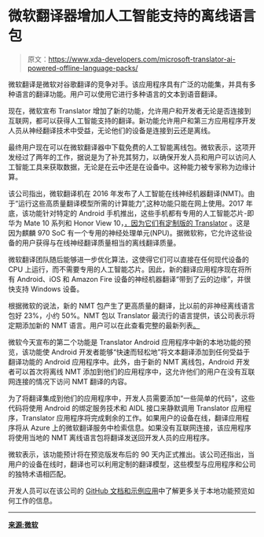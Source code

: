 # 微软翻译器增加人工智能支持的离线语言包

> 原文：<https://www.xda-developers.com/microsoft-translator-ai-powered-offline-language-packs/>

微软翻译是微软对谷歌翻译的竞争对手。该应用程序具有广泛的功能集，并具有多种语言的翻译功能。用户可以使用它进行多种语言的文本到语音翻译。

现在，微软宣布 Translator 增加了新的功能，允许用户和开发者无论是否连接到互联网，都可以获得人工智能支持的翻译。新功能允许用户和第三方应用程序开发人员从神经翻译技术中受益，无论他们的设备是连接到云还是离线。

最终用户现在可以在微软翻译器中下载免费的人工智能离线包。微软表示，这项开发经过了两年的工作，据说是为了补充其努力，以确保开发人员和用户可以访问人工智能工具来获取数据，无论是在云中还是在设备中。这种能力被专家称为边缘计算。

该公司指出，微软翻译机在 2016 年发布了人工智能在线神经机器翻译(NMT)。由于“运行这些高质量翻译模型所需的计算能力”,这种功能只能在网上使用。2017 年底，该功能针对特定的 Android 手机推出，这些手机都有专用的人工智能芯片-即华为 Mate 10 系列和 Honor View 10，[，因为它们有定制版的 Translator](https://www.xda-developers.com/microsoft-linkedin-huawei-mate-10/) 。这是因为麒麟 970 SoC 有一个专用的神经处理单元(NPU)。据微软称，它允许这些设备的用户获得与在线神经翻译质量相当的离线翻译质量。

微软翻译团队随后能够进一步优化算法，这使得它们可以直接在任何现代设备的 CPU 上运行，而不需要专用的人工智能芯片。因此，新的翻译应用程序现在将所有 Android、iOS 和 Amazon Fire 设备的神经机器翻译“带到了云的边缘”，并很快支持 Windows 设备。

根据微软的说法，新的 NMT 包产生了更高质量的翻译，比以前的非神经离线语言包好 23%，小约 50%。NMT 包以 Translator 最流行的语言提供，该公司表示将定期添加新的 NMT 语言。用户可以在此查看完整的最新列表[。](https://translator.microsoft.com/help/articles/languages)

微软今天宣布的第二个功能是 Translator Android 应用程序中新的本地功能的预览，该功能使 Android 开发者能够“快速而轻松地”将文本翻译添加到任何受益于翻译功能的 Android 应用程序中。此外，由于新的 NMT 离线包，Android 开发者可以首次将离线 NMT 添加到他们的应用程序中，这允许他们的用户在没有互联网连接的情况下访问 NMT 翻译的内容。

为了将翻译集成到他们的应用程序中，开发人员需要添加“一些简单的代码”，这些代码将使用 Android 的绑定服务技术和 AIDL 接口来静默调用 Translator 应用程序，Translator 应用程序将完成剩余的工作。如果用户的设备在线，翻译应用程序将从 Azure 上的微软翻译服务中检索信息。如果没有互联网连接，该应用程序将使用当地的 NMT 离线语言包将翻译发送回开发人员的应用程序。

微软表示，该功能预计将在预览版发布后的 90 天内正式推出。该公司还指出，当用户的设备在线时，翻译也可以利用定制的翻译模型，这些模型与应用程序和公司的独特术语相匹配。

开发人员可以在该公司的 [GitHub 文档和示例应用](https://aka.ms/translatorlocaldocs)中了解更多关于本地功能预览如何工作的信息。

* * *

[**来源:微软**](https://blogs.msdn.microsoft.com/translation/2018/04/18/microsoft-brings-ai-powered-translation-to-end-users-and-developers-whether-youre-online-or-offline/)